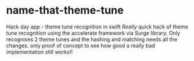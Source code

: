 # name-that-theme-tune
Hack day app - theme tune recognition in swift
*_Really_* quick hack of theme tune recognition using the accelerate framework via Surge library. Only recognises 2 theme tunes and the hashing and matching needs all the changes. only proof of concept to see how good a really bad implementation still works!!
